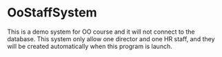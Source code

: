 # OoStaffSystem
This is a demo system for OO course and it will not connect to the database.
This system only allow one director and one HR staff, and they will be created automatically when this program is launch.